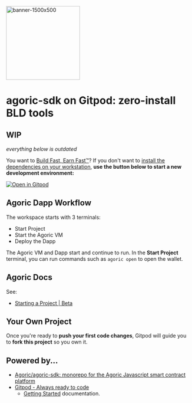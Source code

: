 <img src="https://user-images.githubusercontent.com/273868/115044279-34983d80-9e8a-11eb-81dc-474764b0ed5b.png" alt="banner-1500x500" height="200" />

# agoric-sdk on Gitpod: zero-install BLD tools

## WIP

_everything below is outdated_

You want to [Build Fast, Earn Fast&trade;](https://agoric.com/develop/)? If you don't want to [install the dependencies on your workstation](https://agoric.com/documentation/getting-started/before-using-agoric.html), **use the button below to start a new development environment:**

[![Open in Gitpod](https://gitpod.io/button/open-in-gitpod.svg)](https://gitpod.io/#https://github.com/dckc/agoric-gitpod-nix)

## Agoric Dapp Workflow

The workspace starts with 3 terminals:

 - Start Project
 - Start the Agoric VM
 - Deploy the Dapp

The Agoric VM and Dapp start and continue to run. In the **Start
Project** terminal, you can run commands such as `agoric open` to open
the wallet.

## Agoric Docs

See:

 - [Starting a Project \| Beta](https://agoric.com/documentation/getting-started/start-a-project.html)


## Your Own Project

Once you're ready to **push your first code changes**, Gitpod will guide you to **fork this project** so you own it.

## Powered by...

 - [Agoric/agoric\-sdk: monorepo for the Agoric Javascript smart contract platform](https://github.com/Agoric/agoric-sdk)
 - [Gitpod \- Always ready to code](https://www.gitpod.io/)
   - [Getting Started](https://www.gitpod.io/docs/getting-started) documentation.
